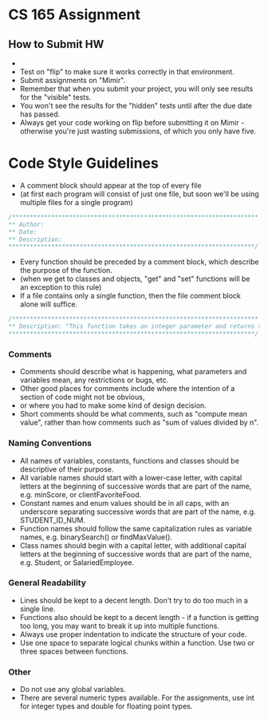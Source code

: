 # CS 165 Assignment

## How to Submit HW
- 
- Test on "flip" to make sure it works correctly in that environment. 
- Submit assignments on "Mimir".
- Remember that when you submit your project, you will only see results for the "visible" tests.  
- You won't see the results for the "hidden" tests until after the due date has passed.
- Always get your code working on flip before submitting it on Mimir - otherwise you're just wasting submissions, of which you only have five.

# Code Style Guidelines
- A comment block should appear at the top of every file 
- (at first each program will consist of just one file, but soon we'll be using multiple files for a single program)

```c
/********************************************************************* 
** Author: 
** Date:
** Description:
*********************************************************************/ 
```
- Every function should be preceded by a comment block, which describe the purpose of the function. 
- (when we get to classes and objects, "get" and "set" functions will be an exception to this rule)
- If a file contains only a single function, then the file comment block alone will suffice.

```c
/********************************************************************* 
** Description: "This function takes an integer parameter and returns true if that number is prime and returns false otherwise"
*********************************************************************/ 
```

### Comments
- Comments should describe what is happening, what parameters and variables mean, any restrictions or bugs, etc.  
- Other good places for comments include where the intention of a section of code might not be obvious,
- or where you had to make some kind of design decision. 
- Short comments should be what comments, such as "compute mean value", rather than how comments such as "sum of values divided by n". 

### Naming Conventions
- All names of variables, constants, functions and classes should be descriptive of their purpose.
- All variable names should start with a lower-case letter, with capital letters at the beginning of successive words that are part of the name, e.g. minScore, or clientFavoriteFood.
- Constant names and enum values should be in all caps, with an underscore separating successive words that are part of the name, e.g. STUDENT_ID_NUM.
- Function names should follow the same capitalization rules as variable names, e.g. binarySearch() or findMaxValue().
- Class names should begin with a capital letter, with additional capital letters at the beginning of successive words that are part of the name, e.g. Student, or SalariedEmployee.

### General Readability
- Lines should be kept to a decent length. Don't try to do too much in a single line.
- Functions also should be kept to a decent length - if a function is getting too long, you may want to break it up into multiple functions.
- Always use proper indentation to indicate the structure of your code.
- Use one space to separate logical chunks within a function. Use two or three spaces between functions.

### Other
- Do not use any global variables.
- There are several numeric types available.  For the assignments, use int for integer types and double for floating point types.